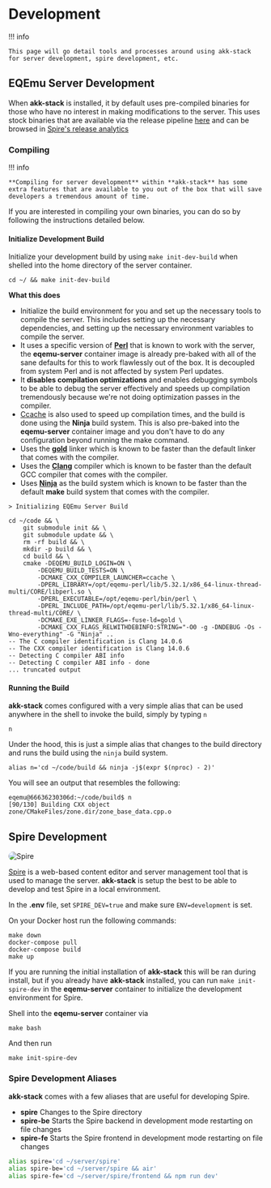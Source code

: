 # Development 

!!! info
    
    This page will go detail tools and processes around using akk-stack for server development, spire development, etc.

## EQEmu Server Development

When **akk-stack** is installed, it by default uses pre-compiled binaries for those who have no interest in making modifications to the server. This uses stock binaries that are available via the release pipeline [here](https://github.com/EQEmu/Server/releases) and can be browsed in [Spire's release analytics](https://spire.akkadius.com/dev/releases)

### Compiling 

!!! info

    **Compiling for server development** within **akk-stack** has some extra features that are available to you out of the box that will save developers a tremendous amount of time.

If you are interested in compiling your own binaries, you can do so by following the instructions detailed below.

#### Initialize Development Build

Initialize your development build by using `make init-dev-build` when shelled into the home directory of the server container.

``` 
cd ~/ && make init-dev-build
```

**What this does**

* Initialize the build environment for you and set up the necessary tools to compile the server. This includes setting up the necessary dependencies, and setting up the necessary environment variables to compile the server.
* It uses a specific version of **[Perl](https://www.perl.org/)** that is known to work with the server, the **eqemu-server** container image is already pre-baked with all of the sane defaults for this to work flawlessly out of the box. It is decoupled from system Perl and is not affected by system Perl updates.
* It **disables compilation optimizations** and enables debugging symbols to be able to debug the server effectively and speeds up compilation tremendously because we're not doing optimization passes in the compiler.
* [Ccache](https://ccache.dev/) is also used to speed up compilation times, and the build is done using the **Ninja** build system. This is also pre-baked into the **eqemu-server** container image and you don't have to do any configuration beyond running the make command.
* Uses the **[gold](https://en.wikipedia.org/wiki/Gold_(linker))** linker which is known to be faster than the default linker that comes with the compiler.
* Uses the **[Clang](https://clang.llvm.org/)** compiler which is known to be faster than the default GCC compiler that comes with the compiler.
* Uses **[Ninja](https://ninja-build.org/)** as the build system which is known to be faster than the default **make** build system that comes with the compiler.


```
> Initializing EQEmu Server Build

cd ~/code && \
	git submodule init && \
	git submodule update && \
	rm -rf build && \
	mkdir -p build && \
	cd build && \
	cmake -DEQEMU_BUILD_LOGIN=ON \
		-DEQEMU_BUILD_TESTS=ON \
		-DCMAKE_CXX_COMPILER_LAUNCHER=ccache \
		-DPERL_LIBRARY=/opt/eqemu-perl/lib/5.32.1/x86_64-linux-thread-multi/CORE/libperl.so \
		-DPERL_EXECUTABLE=/opt/eqemu-perl/bin/perl \
		-DPERL_INCLUDE_PATH=/opt/eqemu-perl/lib/5.32.1/x86_64-linux-thread-multi/CORE/ \
		-DCMAKE_EXE_LINKER_FLAGS=-fuse-ld=gold \
		-DCMAKE_CXX_FLAGS_RELWITHDEBINFO:STRING="-O0 -g -DNDEBUG -Os -Wno-everything" -G "Ninja" ..
-- The C compiler identification is Clang 14.0.6
-- The CXX compiler identification is Clang 14.0.6
-- Detecting C compiler ABI info
-- Detecting C compiler ABI info - done
... truncated output
```

#### Running the Build

**akk-stack** comes configured with a very simple alias that can be used anywhere in the shell to invoke the build, simply by typing `n`

```
n
```

Under the hood, this is just a simple alias that changes to the build directory and runs the build using the `ninja` build system.

``` 
alias n='cd ~/code/build && ninja -j$(expr $(nproc) - 2)'
```

You will see an output that resembles the following:

```
eqemu@66636230306d:~/code/build$ n
[90/130] Building CXX object zone/CMakeFiles/zone.dir/zone_base_data.cpp.o
```

## Spire Development

<img
    style="border-radius: 10px; max-width: 100%; max-height: 140px"
    src="https://user-images.githubusercontent.com/3319450/192067289-4cf2fe7f-25ab-47be-ae36-d7be8398ddfa.png" alt="Spire">

[Spire](https://github.com/akkadius/spire) is a web-based content editor and server management tool that is used to manage the server. **akk-stack** is setup the best to be able to develop and test Spire in a local environment.

In the **.env** file, set `SPIRE_DEV=true` and make sure `ENV=development` is set. 

On your Docker host run the following commands:

```
make down
docker-compose pull
docker-compose build
make up
```

If you are running the initial installation of **akk-stack** this will be ran during install, but if you already have **akk-stack** installed, you can run `make init-spire-dev` in the **eqemu-server** container to initialize the development environment for Spire.

Shell into the **eqemu-server** container via 

```
make bash
```

And then run

```
make init-spire-dev
```

### Spire Development Aliases

**akk-stack** comes with a few aliases that are useful for developing Spire. 

* **spire** Changes to the Spire directory
* **spire-be** Starts the Spire backend in development mode restarting on file changes
* **spire-fe** Starts the Spire frontend in development mode restarting on file changes

```bash
alias spire='cd ~/server/spire'
alias spire-be='cd ~/server/spire && air'
alias spire-fe='cd ~/server/spire/frontend && npm run dev'
```
